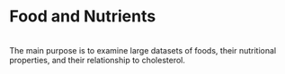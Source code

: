 # Food and Nutrients
<br> The main purpose is to examine large datasets of foods, their nutritional properties, and their relationship to cholesterol.
